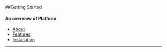 ##Getting Started
#### An overview of Platform

* [About](#about "/manuals/platform/introduction/about")
* [Features](#features "/manuals/platform/introduction/features")
* [Installation](#installation "/manuals/platform/introduction/installation")

----------
